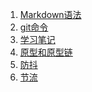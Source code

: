 1. [Markdown语法](https://github.com/YongSheng511/note/issues/1)<br>
2. [git命令](https://github.com/YongSheng511/note/issues/2)<br>
3. [学习笔记](https://github.com/YongSheng511/note/issues/3)<br>
4. [原型和原型链](https://github.com/YongSheng511/note/issues/4)<br>
5. [防抖](https://github.com/YongSheng511/note/issues/5)<br>
6. [节流](https://github.com/YongSheng511/note/issues/6)<br>
